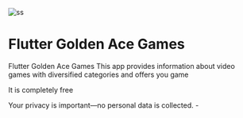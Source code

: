 
![ss](https://github.com/user-attachments/assets/4e994b46-0eec-4703-b2f5-157737cc8569)

#  Flutter Golden Ace Games


 Flutter Golden Ace Games
This app provides information about video games with diversified categories and offers you game

It is completely free 

Your privacy is important—no personal data is collected. -
